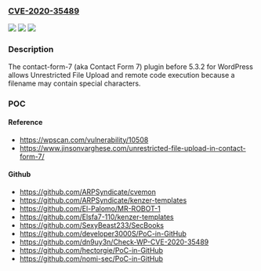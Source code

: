 ### [CVE-2020-35489](https://cve.mitre.org/cgi-bin/cvename.cgi?name=CVE-2020-35489)
![](https://img.shields.io/static/v1?label=Product&message=n%2Fa&color=blue)
![](https://img.shields.io/static/v1?label=Version&message=n%2Fa&color=blue)
![](https://img.shields.io/static/v1?label=Vulnerability&message=n%2Fa&color=brighgreen)

### Description

The contact-form-7 (aka Contact Form 7) plugin before 5.3.2 for WordPress allows Unrestricted File Upload and remote code execution because a filename may contain special characters.

### POC

#### Reference
- https://wpscan.com/vulnerability/10508
- https://www.jinsonvarghese.com/unrestricted-file-upload-in-contact-form-7/

#### Github
- https://github.com/ARPSyndicate/cvemon
- https://github.com/ARPSyndicate/kenzer-templates
- https://github.com/El-Palomo/MR-ROBOT-1
- https://github.com/Elsfa7-110/kenzer-templates
- https://github.com/SexyBeast233/SecBooks
- https://github.com/developer3000S/PoC-in-GitHub
- https://github.com/dn9uy3n/Check-WP-CVE-2020-35489
- https://github.com/hectorgie/PoC-in-GitHub
- https://github.com/nomi-sec/PoC-in-GitHub

